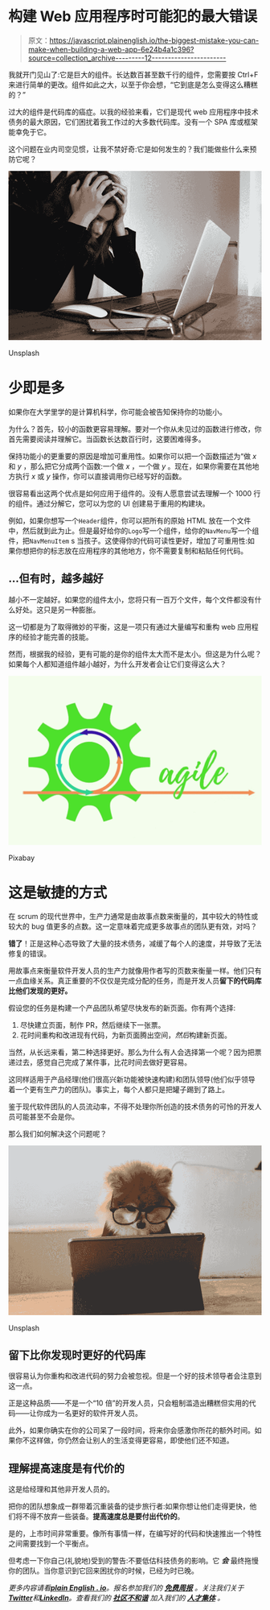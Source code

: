 # 构建 Web 应用程序时可能犯的最大错误

> 原文：<https://javascript.plainenglish.io/the-biggest-mistake-you-can-make-when-building-a-web-app-6e24b4a1c396?source=collection_archive---------12----------------------->

我就开门见山了:它是巨大的组件。长达数百甚至数千行的组件，您需要按 Ctrl+F 来进行简单的更改。组件如此之大，以至于你会想，“它到底是怎么变得这么糟糕的？”

过大的组件是代码库的癌症。以我的经验来看，它们是现代 web 应用程序中技术债务的最大原因，它们困扰着我工作过的大多数代码库。没有一个 SPA 库或框架能幸免于它。

这个问题在业内司空见惯，让我不禁好奇:它是如何发生的？我们能做些什么来预防它呢？

![](img/9328d63fb3d0ee0ac331f94adb1fdf84.png)

Unsplash

# 少即是多

如果你在大学里学的是计算机科学，你可能会被告知保持你的功能小。

为什么？首先，较小的函数更容易理解。要对一个你从未见过的函数进行修改，你首先需要阅读并理解它。当函数长达数百行时，这要困难得多。

保持功能小的更重要的原因是增加可重用性。如果你可以把一个函数描述为“做 *x* 和 *y* ，那么把它分成两个函数:一个做 *x* ，一个做 *y* 。现在，如果你需要在其他地方执行 *x* 或 *y* 操作，你可以直接调用你已经写好的函数。

很容易看出这两个优点是如何应用于组件的。没有人愿意尝试去理解一个 1000 行的组件。通过分解它，您可以为您的 UI 创建易于重用的构建块。

例如，如果你想写一个`Header`组件，你可以把所有的原始 HTML 放在一个文件中，然后就到此为止。但是最好给你的`Logo`写一个组件，给你的`NavMenu`写一个组件，把`NavMenuItem` s 当孩子。这使得你的代码可读性更好，增加了可重用性:如果你想把你的标志放在应用程序的其他地方，你不需要复制和粘贴任何代码。

## …但有时，越多越好

越小不一定越好。如果您的组件太小，您将只有一百万个文件，每个文件都没有什么好处。这只是另一种膨胀。

这一切都是为了取得微妙的平衡，这是一项只有通过大量编写和重构 web 应用程序的经验才能完善的技能。

然而，根据我的经验，更有可能的是你的组件太大而不是太小。但这是为什么呢？如果每个人都知道组件越小越好，为什么开发者会让它们变得这么大？

![](img/cbce7bbe3ecb1f5d58b2f96eb91964d7.png)

Pixabay

# 这是敏捷的方式

在 scrum 的现代世界中，生产力通常是由故事点数来衡量的，其中较大的特性或较大的 bug 值更多的点数。这一定意味着完成更多故事点的团队更有效，对吗？

**错了**！正是这种心态导致了大量的技术债务，减缓了每个人的速度，并导致了无法修复的错误。

用故事点来衡量软件开发人员的生产力就像用作者写的页数来衡量一样。他们只有一点血缘关系。真正重要的不仅仅是完成分配的任务，而是开发人员**留下的代码库比他们发现的更好。**

假设您的任务是构建一个产品团队希望尽快发布的新页面。你有两个选择:

1.  尽快建立页面，制作 PR，然后继续下一张票。
2.  花时间重构和改进现有代码，为新页面腾出空间，*然后*构建新页面。

当然，从长远来看，第二种选择更好。那么为什么有人会选择第一个呢？因为把票递过去，感觉自己完成了某件事，比花时间去做好更容易。

这同样适用于产品经理(他们很高兴新功能被快速构建)和团队领导(他们似乎领导着一个更有生产力的团队)。事实上，每个人都只是把罐子踢到了路上。

鉴于现代软件团队的人员流动率，不得不处理你所创造的技术债务的可怜的开发人员可能甚至不会是你。

那么我们如何解决这个问题呢？

![](img/72e2e2430b5368ef3a176d0c2f2c89ee.png)

Unsplash

## 留下比你发现时更好的代码库

很容易认为你重构和改进代码的努力会被忽视。但是一个好的技术领导者会注意到这一点。

正是这种品质——不是一个“10 倍”的开发人员，只会粗制滥造出糟糕但实用的代码——让你成为一名更好的软件开发人员。

此外，如果你确实在你的公司呆了一段时间，将来你会感激你所花的额外时间。如果你不这样做，你仍然会让别人的生活变得更容易，即使他们还不知道。

## 理解提高速度是有代价的

这是给经理和其他非开发人员的。

把你的团队想象成一群带着沉重装备的徒步旅行者:如果你想让他们走得更快，他们将不得不放弃一些装备。**提高速度总是要付出代价的**。

是的，上市时间非常重要。像所有事情一样，在编写好的代码和快速推出一个特性之间需要找到一个平衡点。

但考虑一下你自己(礼貌地)受到的警告:不要低估科技债务的影响。它 ***会*** 最终拖慢你的团队。当你意识到它回来困扰你的时候，已经为时已晚。

*更多内容请看*[***plain English . io***](https://plainenglish.io/)*。报名参加我们的* [***免费周报***](http://newsletter.plainenglish.io/) *。关注我们关于*[***Twitter***](https://twitter.com/inPlainEngHQ)*和*[***LinkedIn***](https://www.linkedin.com/company/inplainenglish/)*。查看我们的* [***社区不和谐***](https://discord.gg/GtDtUAvyhW) *加入我们的* [***人才集体***](https://inplainenglish.pallet.com/talent/welcome) *。*